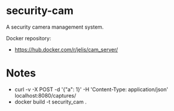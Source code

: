 # security-cam
A security camera management system.

Docker repository:
* https://hub.docker.com/r/jelis/cam_server/

Notes
=====
- curl -v -X POST -d '{"a": 1}' -H 'Content-Type: application/json' localhost:8080/captures/
- docker build -t security_cam .


